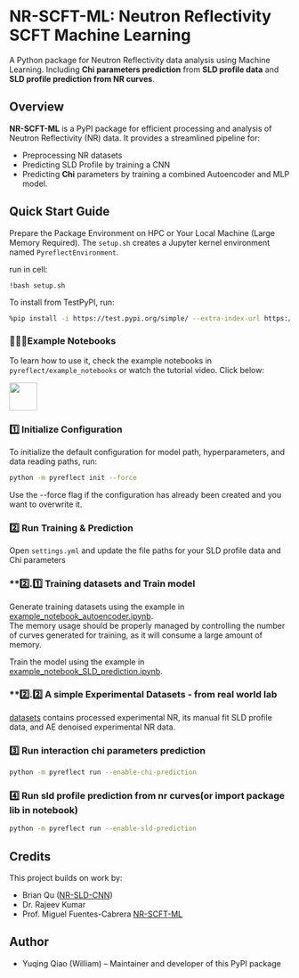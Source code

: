 # **NR-SCFT-ML: Neutron Reflectivity SCFT Machine Learning**
A Python package for Neutron Reflectivity data analysis using Machine Learning.
Including **Chi parameters prediction** from **SLD profile data** and **SLD profile prediction from NR curves**.

## **Overview**
**NR-SCFT-ML** is a PyPI package for efficient processing and analysis of Neutron Reflectivity (NR) data. It provides a streamlined pipeline for:

- Preprocessing NR datasets  
- Predicting SLD Profile by training a CNN
- Predicting **Chi** parameters by training a combined Autoencoder and MLP model.

## **Quick Start Guide**  

Prepare the Package Environment on HPC or Your Local Machine (Large Memory Required). The `setup.sh` creates a Jupyter kernel environment named `PyreflectEnvironment`.

run in cell:
```code
!bash setup.sh
```

To install from TestPyPI, run:
```bash
%pip install -i https://test.pypi.org/simple/ --extra-index-url https://pypi.org/simple pyreflect==1.3.1
```

### 🧑🏻‍💻Example Notebooks ### 
To learn how to use it, check the example notebooks in `pyreflect/example_notebooks` or watch the tutorial video. Click below:

<a href="https://youtu.be/cc8xeLhOXDo">
  <img src="https://upload.wikimedia.org/wikipedia/commons/4/42/YouTube_icon_%282013-2017%29.png" width="50" height="50" />
</a>

### **1️⃣ Initialize Configuration**
To initialize the default configuration for model path, hyperparameters, and data reading paths, run:

```bash
python -m pyreflect init --force
```
Use the --force flag if the configuration has already been created and you want to overwrite it.

### **2️⃣ Run Training & Prediction**
Open `settings.yml` and update the file paths for your SLD profile data and Chi parameters

### **2️⃣.1️⃣ Training datasets and Train model 
Generate training datasets using the example in [example_notebook_autoencoder.ipynb](pyreflect/example_notebooks/example_notebook_autoencoder.ipynb).  
The memory usage should be properly managed by controlling the number of curves generated for training, as it will consume a large amount of memory.  

Train the model using the example in [example_notebook_SLD_prediction.ipynb](pyreflect/example_notebooks/example_notebook_SLD_prediction.ipynb).

### **2️⃣.2️⃣ A simple Experimental Datasets - from real world lab 
[datasets](datasets) contains processed experimental NR, its manual fit SLD profile data, and AE denoised experimental NR data. 

### **3️⃣ Run interaction chi parameters prediction**
```bash
python -m pyreflect run --enable-chi-prediction
```

### **4️⃣ Run sld profile prediction from nr curves(or import package lib in notebook)**
```bash
python -m pyreflect run --enable-sld-prediction
```

## Credits

This project builds on work by:
- Brian Qu ([NR-SLD-CNN](https://github.com/BBQ591/NR-SLD-CNN))
- Dr. Rajeev Kumar
- Prof. Miguel Fuentes-Cabrera [NR-SCFT-ML](https://github.com/miguel-fc/NR-SCFT-ML)

## Author

- Yuqing Qiao (William) – Maintainer and developer of this PyPI package
